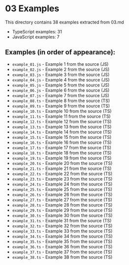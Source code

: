 # 03 Examples

This directory contains 38 examples extracted from 03.md
- TypeScript examples: 31
- JavaScript examples: 7

## Examples (in order of appearance):
- `example_01.js` - Example 1 from the source (JS)
- `example_02.js` - Example 2 from the source (JS)
- `example_03.js` - Example 3 from the source (JS)
- `example_04.js` - Example 4 from the source (JS)
- `example_05.js` - Example 5 from the source (JS)
- `example_06.js` - Example 6 from the source (JS)
- `example_07.js` - Example 7 from the source (JS)
- `example_08.ts` - Example 8 from the source (TS)
- `example_09.ts` - Example 9 from the source (TS)
- `example_10.ts` - Example 10 from the source (TS)
- `example_11.ts` - Example 11 from the source (TS)
- `example_12.ts` - Example 12 from the source (TS)
- `example_13.ts` - Example 13 from the source (TS)
- `example_14.ts` - Example 14 from the source (TS)
- `example_15.ts` - Example 15 from the source (TS)
- `example_16.ts` - Example 16 from the source (TS)
- `example_17.ts` - Example 17 from the source (TS)
- `example_18.ts` - Example 18 from the source (TS)
- `example_19.ts` - Example 19 from the source (TS)
- `example_20.ts` - Example 20 from the source (TS)
- `example_21.ts` - Example 21 from the source (TS)
- `example_22.ts` - Example 22 from the source (TS)
- `example_23.ts` - Example 23 from the source (TS)
- `example_24.ts` - Example 24 from the source (TS)
- `example_25.ts` - Example 25 from the source (TS)
- `example_26.ts` - Example 26 from the source (TS)
- `example_27.ts` - Example 27 from the source (TS)
- `example_28.ts` - Example 28 from the source (TS)
- `example_29.ts` - Example 29 from the source (TS)
- `example_30.ts` - Example 30 from the source (TS)
- `example_31.ts` - Example 31 from the source (TS)
- `example_32.ts` - Example 32 from the source (TS)
- `example_33.ts` - Example 33 from the source (TS)
- `example_34.ts` - Example 34 from the source (TS)
- `example_35.ts` - Example 35 from the source (TS)
- `example_36.ts` - Example 36 from the source (TS)
- `example_37.ts` - Example 37 from the source (TS)
- `example_38.ts` - Example 38 from the source (TS)
